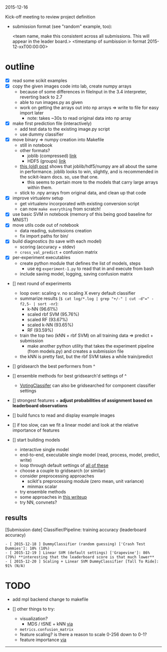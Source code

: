 2015-12-16 

Kick-off meeting to review project definition

- submission format (see "random" example, too): 

    <team name, make this consistent across all submissions. This will appear in the leader board.>
    <timestamp of sumbission in format 2015-12-xxT00:00:00>
    <submission name-anything you want. This will appear in the leader board.>


# outline 

- [x] read some scikit examples 
- [x] copy the given images code into lab, create numpy arrays 
    - because of some differences in fileInput in the 3.4 interpreter, reverting back to 2.7 
    - able to run images.py as given
    - work on getting the arrays out into np arrays => write to file for easy import later
        - note: takes ~30s to read original data into np array
- [x] make first prediction file (interactively)
    - add test data to the existing image.py script 
    - use dummy classifier
- [x] move binary => numpy creation into Makefile 
    - still in notebook
    - other formats?
        - joblib (compressed) [link](https://pythonhosted.org/joblib/persistence.html)
        - HDF5 (groups) [link](http://docs.h5py.org/en/latest/quick.html#appendix-creating-a-file)
    - [this (old) post](https://robertdragan.wordpress.com/2012/08/31/comparying-various-methods-for-saving-and-loading-numpy-arrays/) shows that joblib/hdf5/numpy are all about the same in performance. joblib looks to win, slightly, and is recommended in the scikit-learn docs. so, use that one.
        - this seems to pertain more to the models that carry large arrays within them. 
    - stick to .npy arrays from original data, and clean up that code 
- [x] improve virtualenv setup
    - get virtualenv incorporated with existing conversion script 
    - can now ``make everything`` from scratch!
- [x] use basic SVM in notebook (memory of this being good baseline for MNIST)
- [x] move utils code out of notebook 
    - data reading, submissions creation
    -  fix import paths for bin/
- [x] build diagnostics (to save with each model)
    - scoring (accuracy + stdev) 
    - ``cross_val_predict`` + confusion matrix 
- [x] per-experiment executables
    - create python module that defines the list of models, steps 
        - use eg ``experiment-1.py`` to read that in and execute from bash 
    - include saving model, logging, saving confusion matrix 


- [] next round of experiments
    - loop over: scaling v. no scaling X every default classifier 
    - summarize results (``$ cat log/*.log | grep "+/-" | cut -d"=" -f2,5- | sort -nr``):
        - k-NN (96.61%)
        - scaled rbf SVM (95.76%)
        - scaled RF (93.67%)
        - scaled k-NN (93.65%)
        - RF (93.59%)
    - train the top two (kNN + rbf SVM) on all training data  => predict + submission
        - make another python utility that takes the experiment pipeline (from models.py) and creates a submission file 
    - the kNN is pretty fast, but the rbf SVM takes a while train/predict



- [] gridsearch the best performers from ^ 





- [] ensemble methods for best gridsearch'd settings of ^
    - [VotingClassifer](http://scikit-learn.org/stable/modules/ensemble.html#voting-classifier) can also be gridsearched for component classifier settings 



- [] strongest features + **adjust probabilities of assignment based on leaderboard observations** 

- [] build funcs to read and display example images

- [] if too slow, can we fit a linear model and look at the relative importance of features 

- [] start building models 
    - interactive single model
    - end-to-end, executable single model (read, process, model, predict, write)
    - loop through default settings of [all of these](http://scikit-learn.org/stable/auto_examples/classification/plot_classifier_comparison.html)
    - choose a couple to gridsearch (or similar)
    - consider preprocessing approaches 
        - scikit's preprocessing module (zero mean, unit variance)
        - minmax scalar 
    - try ensemble methods
    - some approaches in [this writeup](http://colah.github.io/posts/2014-10-Visualizing-MNIST/)
    - try NN, convnets?

## results

[Submission date] Classifier/Pipeline: training accuracy (leaderboard accuracy)

    - [ 2015-12-18 ] DummyClassifier (random guessing) ['Crash Test Dummies']: 10% (10%)
    - [ 2015-12-19 ] Linear SVM (default settings) ['Grapevine']: 86% (79%) **interesting that the leaderboard score is that much lower** 
    - [ 2015-12-20 ] Scaling + Linear SVM DummyClassifier [Tall To Ride]: 91% (N/A)
    



# TODO

- add mpl backend change to makefile 


- [] other things to try:
    - visualization? 
        - MDS / tSNE + kNN [via](http://scikit-learn.org/stable/auto_examples/manifold/plot_lle_digits.html#example-manifold-plot-lle-digits-py)
    - ``metrics.confusion_matrix``
    - feature scaling? is there a reason to scale 0-256 down to 0-1? 
    - feature importance [via](http://bugra.github.io/work/notes/2014-11-22/an-introduction-to-supervised-learning-scikit-learn/)

------------











